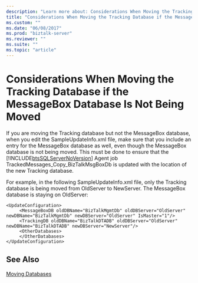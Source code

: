 ```yaml
---
description: "Learn more about: Considerations When Moving the Tracking Database if the MessageBox Database Is Not Being Moved"
title: "Considerations When Moving the Tracking Database if the MessageBox Database Is Not Being Moved"
ms.custom: ""
ms.date: "06/08/2017"
ms.prod: "biztalk-server"
ms.reviewer: ""
ms.suite: ""
ms.topic: "article"
---
```

# Considerations When Moving the Tracking Database if the MessageBox Database Is Not Being Moved
If you are moving the Tracking database but not the MessageBox database, when you edit the SampleUpdateInfo.xml file, make sure that you include an entry for the MessageBox database as well, even though the MessageBox database is not being moved. This must be done to ensure that the [!INCLUDE[btsSQLServerNoVersion](../includes/btssqlservernoversion-md.md)] Agent job TrackedMessages_Copy_BizTalkMsgBoxDb is updated with the location of the new Tracking database.  
  
 For example, in the following SampleUpdateInfo.xml file, only the Tracking database is being moved from OldServer to NewServer. The MessageBox database is staying on OldServer:  
  
```  
<UpdateConfiguration>  
     <MessageBoxDB oldDBName="BizTalkMgmtDb" oldDBServer="OldServer" newDBName="BizTalkMgmtDb" newDBServer="OldServer" IsMaster="1"/>  
     <TrackingDB oldDBName="BizTalkDTADB" oldDBServer="OldServer" newDBName="BizTalkDTADB" newDBServer="NewServer"/>  
     <OtherDatabases>  
     </OtherDatabases>  
</UpdateConfiguration>  
```  
  
## See Also  
 [Moving Databases](../technical-guides/moving-databases.md)
